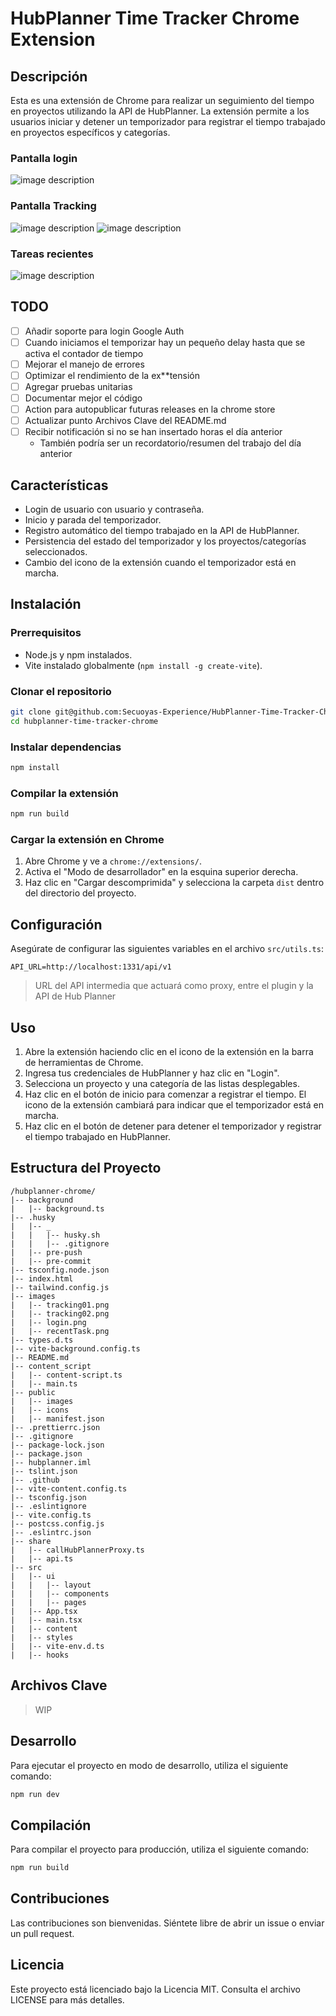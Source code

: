 # HubPlanner Time Tracker Chrome Extension

## Descripción

Esta es una extensión de Chrome para realizar un seguimiento del tiempo en proyectos utilizando la API de HubPlanner. La
extensión permite a los usuarios iniciar y detener un temporizador para registrar el tiempo trabajado en proyectos
específicos y categorías.

### Pantalla login

![image description](images/login.png)

### Pantalla Tracking

![image description](images/tracking01.png)
![image description](images/tracking02.png)

### Tareas recientes

![image description](images/recentTask.png)

## TODO

- [ ] Añadir soporte para login Google Auth
- [ ] Cuando iniciamos el temporizar hay un pequeño delay hasta que se activa el contador de tiempo
- [ ] Mejorar el manejo de errores
- [ ] Optimizar el rendimiento de la ex**tensión
- [ ] Agregar pruebas unitarias
- [ ] Documentar mejor el código
- [ ] Action para autopublicar futuras releases en la chrome store
- [ ] Actualizar punto Archivos Clave del README.md
- [ ] Recibir notificación si no se han insertado horas el día anterior
    - También podría ser un recordatorio/resumen del trabajo del día anterior    

## Características

- Login de usuario con usuario y contraseña.
- Inicio y parada del temporizador.
- Registro automático del tiempo trabajado en la API de HubPlanner.
- Persistencia del estado del temporizador y los proyectos/categorías seleccionados.
- Cambio del icono de la extensión cuando el temporizador está en marcha.

## Instalación

### Prerrequisitos

- Node.js y npm instalados.
- Vite instalado globalmente (`npm install -g create-vite`).

### Clonar el repositorio

```sh
git clone git@github.com:Secuoyas-Experience/HubPlanner-Time-Tracker-Chrome-Extension.git
cd hubplanner-time-tracker-chrome
```

### Instalar dependencias

```sh
npm install
```

### Compilar la extensión

```sh
npm run build
```

### Cargar la extensión en Chrome

1. Abre Chrome y ve a `chrome://extensions/`.
2. Activa el "Modo de desarrollador" en la esquina superior derecha.
3. Haz clic en "Cargar descomprimida" y selecciona la carpeta `dist` dentro del directorio del proyecto.

## Configuración

Asegúrate de configurar las siguientes variables en el archivo `src/utils.ts`:

```env
API_URL=http://localhost:1331/api/v1
```

> URL del API intermedia que actuará como proxy, entre el plugin y la API de Hub Planner

## Uso

1. Abre la extensión haciendo clic en el icono de la extensión en la barra de herramientas de Chrome.
2. Ingresa tus credenciales de HubPlanner y haz clic en "Login".
3. Selecciona un proyecto y una categoría de las listas desplegables.
4. Haz clic en el botón de inicio para comenzar a registrar el tiempo. El icono de la extensión cambiará para indicar
   que el temporizador está en marcha.
5. Haz clic en el botón de detener para detener el temporizador y registrar el tiempo trabajado en HubPlanner.

## Estructura del Proyecto

```
/hubplanner-chrome/
|-- background
|   |-- background.ts
|-- .husky
|   |-- _
|   |   |-- husky.sh
|   |   |-- .gitignore
|   |-- pre-push
|   |-- pre-commit
|-- tsconfig.node.json
|-- index.html
|-- tailwind.config.js
|-- images
|   |-- tracking01.png
|   |-- tracking02.png
|   |-- login.png
|   |-- recentTask.png
|-- types.d.ts
|-- vite-background.config.ts
|-- README.md
|-- content_script
|   |-- content-script.ts
|   |-- main.ts
|-- public
|   |-- images
|   |-- icons
|   |-- manifest.json
|-- .prettierrc.json
|-- .gitignore
|-- package-lock.json
|-- package.json
|-- hubplanner.iml
|-- tslint.json
|-- .github
|-- vite-content.config.ts
|-- tsconfig.json
|-- .eslintignore
|-- vite.config.ts
|-- postcss.config.js
|-- .eslintrc.json
|-- share
|   |-- callHubPlannerProxy.ts
|   |-- api.ts
|-- src
|   |-- ui
|   |   |-- layout
|   |   |-- components
|   |   |-- pages
|   |-- App.tsx
|   |-- main.tsx
|   |-- content
|   |-- styles
|   |-- vite-env.d.ts
|   |-- hooks
```

## Archivos Clave

> WIP

## Desarrollo

Para ejecutar el proyecto en modo de desarrollo, utiliza el siguiente comando:

```sh
npm run dev
```

## Compilación

Para compilar el proyecto para producción, utiliza el siguiente comando:

```sh
npm run build
```

## Contribuciones

Las contribuciones son bienvenidas. Siéntete libre de abrir un issue o enviar un pull request.

## Licencia

Este proyecto está licenciado bajo la Licencia MIT. Consulta el archivo LICENSE para más detalles.
